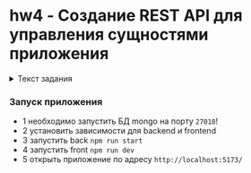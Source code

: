 <h1 id="hw4">hw4 - Создание REST API для управления сущностями приложения</h1>

<details>
<summary>Текст задания</summary>
Проект "my-courses"
Образовательная платформа с возможностью смотреть и редактировать медиа контент. Пользователи могут редактировать и смотреть созданные курсы. Пользователи могут создавать собственные курсы. Курсы содержат описание и наборы занятий. Список и описание всех курсов (а также описание занятий) доступно всем пользователям. Также есть возможность добавлять комментарии к занятию и видеть комментарии других пользователей. Каждое занятие является веб страницей и содержит описание и видео, а также может хранить дополнительные ссылки, файлы и другие типы ресурсов. Чтобы у пользователя появился доступ к занятиям несобственного курса, автор курса может добавить пользователя в список разрешеннных аккаунтов.
</details>

<h3>Запуск приложения</h3>

* 1 необходимо запустить БД mongo на порту `27018`!
* 2 установить зависимости для backend и frontend
* 3 запустить back `npm run start`
* 4 запустить front `npm run dev`
* 5 открыть приложение по адресу `http://localhost:5173/`

